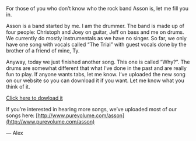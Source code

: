For those of you who don’t know who the rock band Asson is, let me fill you in.

Asson is a band started by me. I am the drummer. The band is made up of four people: Christoph and Joey on guitar, Jeff on bass and me on drums. We currently do mostly instrumentals as we have no singer. So far, we only have one song with vocals called “The Trial” with guest vocals done by the brother of a friend of mine, Ty.

Anyway, today we just finished another song. This one is called “Why?”. The drums are somewhat different that what I’ve done in the past and are really fun to play. If anyone wants tabs, let me know. I’ve uploaded the new song on our website so you can download it if you want. Let me know what you think of it.

[Click here to dowload it](http://fs03n2.sendspace.com/dl/c9e939fa6baa5f5d40d7dcfac99f6d54/45ea7ec8/3mp5lv/Why.mp3)

If you’re interested in hearing more songs, we’ve uploaded most of our songs here: [http://www.purevolume.com/asson](http://www.purevolume.com/asson)

— Alex
